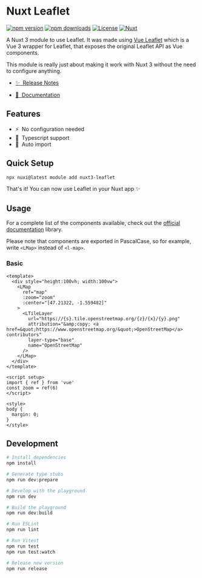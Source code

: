 # Nuxt Leaflet

[![npm version][npm-version-src]][npm-version-href]
[![npm downloads][npm-downloads-src]][npm-downloads-href]
[![License][license-src]][license-href]
[![Nuxt][nuxt-src]][nuxt-href]

A Nuxt 3 module to use Leaflet.
It was made using [Vue Leaflet](https://github.com/vue-leaflet/vue-leaflet) which is a Vue 3 wrapper for Leaflet, that exposes the original Leaflet API as Vue components.

This module is really just about making it work with Nuxt 3 without the need to configure anything.

- [✨ &nbsp;Release Notes](/CHANGELOG.md)
<!-- - [🏀 Online playground](https://stackblitz.com/github/your-org/nuxt3-leaflet?file=playground%2Fapp.vue) -->
- [📖 &nbsp;Documentation](https://gugustinette.github.io/Nuxt-Leaflet)

## Features

- ⚡ &nbsp;No configuration needed
- 🦺 &nbsp;Typescript support
- 🚠 &nbsp;Auto import

## Quick Setup

```bash
npx nuxi@latest module add nuxt3-leaflet
```

That's it! You can now use Leaflet in your Nuxt app ✨

## Usage

For a complete list of the components available, check out the [official documentation](https://gugustinette.github.io/Nuxt-Leaflet/components/introduction.html) library.

Please note that components are exported in PascalCase, so for example, write `<LMap>` instead of `<l-map>`.

### Basic

```vue
<template>
  <div style="height:100vh; width:100vw">
    <LMap
      ref="map"
      :zoom="zoom"
      :center="[47.21322, -1.559482]"
    >
      <LTileLayer
        url="https://{s}.tile.openstreetmap.org/{z}/{x}/{y}.png"
        attribution="&amp;copy; <a href=&quot;https://www.openstreetmap.org/&quot;>OpenStreetMap</a> contributors"
        layer-type="base"
        name="OpenStreetMap"
      />
    </LMap>
  </div>
</template>

<script setup>
import { ref } from 'vue'
const zoom = ref(6)
</script>

<style>
body {
  margin: 0;
}
</style>
```

## Development

```bash
# Install dependencies
npm install

# Generate type stubs
npm run dev:prepare

# Develop with the playground
npm run dev

# Build the playground
npm run dev:build

# Run ESLint
npm run lint

# Run Vitest
npm run test
npm run test:watch

# Release new version
npm run release
```

<!-- Badges -->
[npm-version-src]: https://img.shields.io/npm/v/nuxt3-leaflet/latest.svg?style=flat&colorA=18181B&colorB=28CF8D
[npm-version-href]: https://npmjs.com/package/nuxt3-leaflet

[npm-downloads-src]: https://img.shields.io/npm/dm/nuxt3-leaflet.svg?style=flat&colorA=18181B&colorB=28CF8D
[npm-downloads-href]: https://npmjs.com/package/nuxt3-leaflet

[license-src]: https://img.shields.io/npm/l/nuxt3-leaflet.svg?style=flat&colorA=18181B&colorB=28CF8D
[license-href]: https://npmjs.com/package/nuxt3-leaflet

[nuxt-src]: https://img.shields.io/badge/Nuxt-18181B?logo=nuxt.js
[nuxt-href]: https://nuxt.com/modules/nuxt3-leaflet
